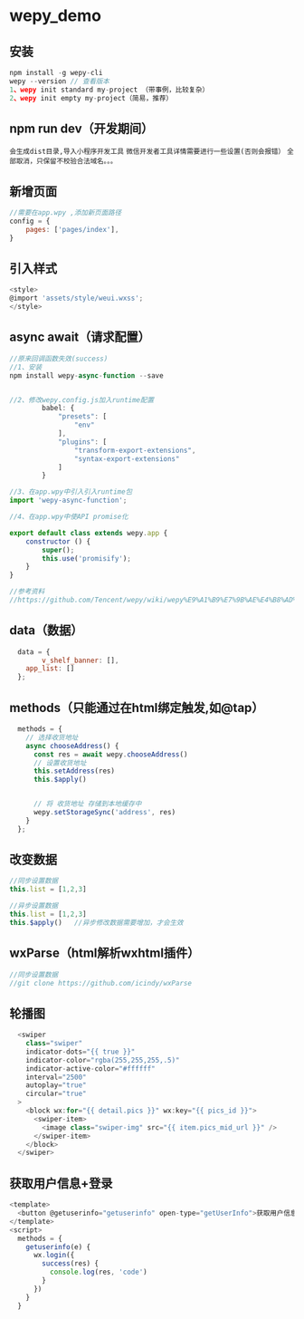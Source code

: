 # wepy_demo

## 安装

```javascript
npm install -g wepy-cli
wepy --version // 查看版本
1、wepy init standard my-project （带事例，比较复杂）
2、wepy init empty my-project（简易，推荐）
```

## npm run dev（开发期间）

`会生成dist目录,导入小程序开发工具`
`微信开发者工具详情需要进行一些设置(否则会报错）`
`全部取消，只保留不校验合法域名。。。`

## 新增页面

```javascript
//需要在app.wpy ,添加新页面路径
config = {
    pages: ['pages/index'],
}
```

## 引入样式

```javascript
<style>
@import 'assets/style/weui.wxss';
</style>
```

## async await（请求配置）

```javascript
//原来回调函数失效(success)
//1、安装
npm install wepy-async-function --save


//2、修改wepy.config.js加入runtime配置
        babel: {
            "presets": [
                "env"
            ],
            "plugins": [
                "transform-export-extensions",
                "syntax-export-extensions"
            ]
        }

//3、在app.wpy中引入引入runtime包
import 'wepy-async-function';

//4、在app.wpy中使API promise化

export default class extends wepy.app {
    constructor () {
        super();
        this.use('promisify');
    }
}

//参考资料
//https://github.com/Tencent/wepy/wiki/wepy%E9%A1%B9%E7%9B%AE%E4%B8%AD%E4%BD%BF%E7%94%A8async-await
```

## data（数据）

```javascript
  data = {
        v_shelf_banner: [],
    app_list: []
  };
```

## methods（只能通过在html绑定触发,如@tap）

```javascript
  methods = {
    // 选择收货地址
    async chooseAddress() {
      const res = await wepy.chooseAddress()
      // 设置收货地址
      this.setAddress(res)
      this.$apply()


      // 将 收货地址 存储到本地缓存中
      wepy.setStorageSync('address', res)
    }
  };
```

## 改变数据

```javascript
//同步设置数据
this.list = [1,2,3]

//异步设置数据
this.list = [1,2,3]
this.$apply()   //异步修改数据需要增加，才会生效
```

## wxParse（html解析wxhtml插件）

```javascript
//同步设置数据
//git clone https://github.com/icindy/wxParse
```

## 轮播图

```javascript
  <swiper
    class="swiper"
    indicator-dots="{{ true }}"
    indicator-color="rgba(255,255,255,.5)"
    indicator-active-color="#ffffff"
    interval="2500"
    autoplay="true"
    circular="true"
  >
    <block wx:for="{{ detail.pics }}" wx:key="{{ pics_id }}">
      <swiper-item>
        <image class="swiper-img" src="{{ item.pics_mid_url }}" />
      </swiper-item>
    </block>
  </swiper>
```

## 获取用户信息+登录

```javascript
<template>
  <button @getuserinfo="getuserinfo" open-type="getUserInfo">获取用户信息+登录</button>
</template>
<script>
  methods = {
    getuserinfo(e) {
      wx.login({
        success(res) {
          console.log(res, 'code')
        }
      })
    }
  }
```



